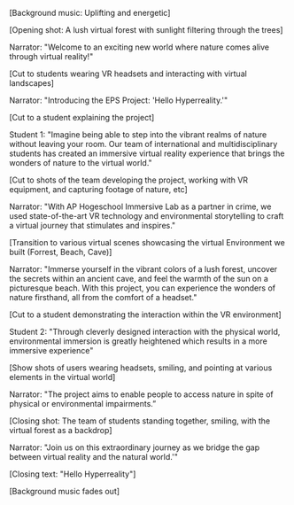 [Background music: Uplifting and energetic]

[Opening shot: A lush virtual forest with sunlight filtering through the trees]

Narrator: "Welcome to an exciting new world where nature comes alive through virtual reality!"

[Cut to students wearing VR headsets and interacting with virtual landscapes]

Narrator: "Introducing the EPS Project: 'Hello Hyperreality.'"

[Cut to a student explaining the project]

Student 1: "Imagine being able to step into the vibrant realms of nature without leaving your room. Our team of international and multidisciplinary students has created an immersive virtual reality experience that brings the wonders of nature to the virtual world."

[Cut to shots of the team developing the project, working with VR equipment, and capturing footage of nature, etc]

Narrator: "With AP Hogeschool Immersive Lab as a partner in crime, we used state-of-the-art VR technology and environmental storytelling to craft a virtual journey that stimulates and inspires."

[Transition to various virtual scenes showcasing the virtual Environment we built (Forrest, Beach, Cave)]

Narrator: "Immerse yourself in the vibrant colors of a lush forest, uncover the secrets within an ancient cave, and feel the warmth of the sun on a picturesque beach. With this project, you can experience the wonders of nature firsthand, all from the comfort of a headset."

[Cut to a student demonstrating the interaction within the VR environment]

Student 2: "Through cleverly designed interaction with the physical world, environmental immersion is greatly heightened which results in a more immersive experience"

[Show shots of users wearing headsets, smiling, and pointing at various elements in the virtual world]

Narrator: "The project aims to enable people to access nature in spite of physical or environmental impairments.”

[Closing shot: The team of students standing together, smiling, with the virtual forest as a backdrop]

Narrator: "Join us on this extraordinary journey as we bridge the gap between virtual reality and the natural world.'"

[Closing text: "Hello Hyperreality"]

[Background music fades out]
